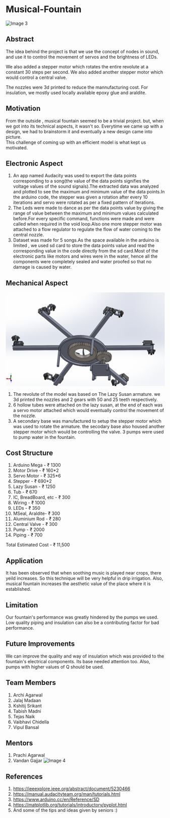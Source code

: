 
 # Musical-Fountain

 ![Image 3](https://github.com/kshitij2116/Musical-Fountain/blob/master/Images%20and%20Videos/Images/Model%20in%20light.JPG)

## Abstract

 The idea behind the project is that we use the concept of nodes in sound, and use it to control the movement of servos and the brightness of LEDs.  

 We also added a stepper motor which rotates the entire revolute at a constant 30 steps per second. We also added another stepper motor which would control a central valve.

The nozzles were 3d printed to reduce the mannufacturing cost. For insulation, we mostly used locally available epoxy glue and araldite. 

## Motivation

From the outside , musical fountain seemed to be a trivial project. but, when we got into its technical aspects, it wasn't so. Everytime we came up with a design, we had to brainstorm it and eventually a new design came into picture.   
This challenge of coming up with an efficient model is what kept us motivated.

## Electronic Aspect  

1. An app named Audacity was used to export the data points corresponding to a song(the value of the data points signifies the voltage values of the sound signals).The extracted data was analyzed and plotted to see the maximum and minimum value of the data points.In the arduino code, the stepper was given a rotation after every 10 iterations and servo were rotated as per a fixed pattern of iterations.  
2. The Leds were made to dance as per the data points value by giving the range of value between the maximum and minimum values calculated before.For every specific command, functions were made and were called when required in the void loop.Also one more stepper motor was attached to a flow regulator to regulate the flow of water coming to the central nozzle.  
3. Dataset was made for 5 songs.As the space available in the arduino is limited , we used sd card to store the data points value and read the corresponding value in the code directly from the sd card.Most of the electronic parts like motors and wires were in the water, hence all the components were completely sealed and water proofed so that no damage is caused by water.
  

## Mechanical Aspect  
![Image 6]( https://github.com/kshitij2116/Musical-Fountain/blob/master/Mechanical%20Design/Solidworks_model_design2.png)
1. The revolute of the model was based on The Lazy Susan armature. we 3d printed the nozzles and 2 gears with 50 and 25 teeth respectively.  
2. 6 hollow tubes were attached on the lazy susan, at the end of each was a servo motor attached which would eventually control the movement of the nozzle.  
3. A secondary base was manufactured to setup the stepper motor which was used to rotate the armature. the secodary base also housed another stepper motor which would be controlling the valve. 3 pumps were used to pump water in the fountain.  

## Cost Structure  

1. Arduino Mega - ₹ 1300
2. Motor Drive - ₹ 160*2
3. Servo Motor - ₹ 325*6
4. Stepper - ₹ 690*2
5. Lazy Susan - ₹ 1250
6. Tub - ₹ 670
7. IC, BreadBoard, etc - ₹ 300
8. Wiring - ₹ 1000
9. LEDs - ₹ 350
10. MSeal, Araldite- ₹ 300
11. Aluminium Rod - ₹ 280
12. Central Valve - ₹ 300
13. Pump - ₹ 2000
14. Piping - ₹ 700  

Total Estimated Cost - ₹ 11,500


## Application  

It has been observed that when soothing music is played near crops, there yeild increases. So this technique will be very helpful in drip irrigation. 
Also, musical fountain increases the aesthetic value of the place where it is established.  


## Limitation  

Our fountain's performance was greatly hindered by the pumps we used. Low quality piping and insulation can also be a contributing factor for bad performance.  
## Future Improvements  

We can improve the quality and way of insulation which was provided to the fountain's electrical components. Its base needed attention too. Also, pumps with higher values of Q should be used.  

## Team Members  

1. Archi Agarwal
2. Jalaj Madaan
3. Kshitij Srikant
4. Tabish Madni
5. Tejas Naik
6. Vaibhavi Chidella
7. Vipul Bansal  

## Mentors

1. Prachi Agarwal
2. Vandan Gajjar
![Image 4](https://github.com/kshitij2116/Musical-Fountain/blob/master/Images%20and%20Videos/Images/Project%20with%20teammates.JPG)
## References  

1. https://ieeexplore.ieee.org/abstract/document/5230466
2. https://manual.audacityteam.org/man/tutorials.html
3. https://www.arduino.cc/en/Reference/SD
4. https://matplotlib.org/tutorials/introductory/pyplot.html
5. And some of the tips and ideas given by seniors :)

